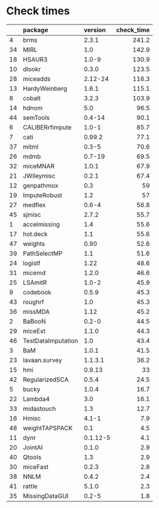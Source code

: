 # Check times

|   |package            |version  | check_time|
|:--|:------------------|:--------|----------:|
|4  |brms               |2.3.1    |      241.2|
|34 |MIRL               |1.0      |      142.9|
|18 |HSAUR3             |1.0-9    |      130.9|
|10 |dlookr             |0.3.0    |      123.5|
|28 |miceadds           |2.12-24  |      116.3|
|13 |HardyWeinberg      |1.6.1    |      115.1|
|8  |cobalt             |3.2.3    |      103.9|
|14 |hdnom              |5.0      |       96.5|
|44 |semTools           |0.4-14   |       90.1|
|6  |CALIBERrfimpute    |1.0-1    |       85.7|
|7  |cati               |0.99.2   |       77.1|
|37 |mitml              |0.3-5    |       70.6|
|26 |mdmb               |0.7-19   |       69.5|
|32 |miceMNAR           |1.0.1    |       67.9|
|21 |JWileymisc         |0.2.1    |       67.4|
|12 |genpathmox         |0.3      |         59|
|19 |ImputeRobust       |1.2      |         57|
|27 |medflex            |0.6-4    |       56.8|
|45 |sjmisc             |2.7.2    |       55.7|
|1  |accelmissing       |1.4      |       55.6|
|17 |hot.deck           |1.1      |       55.6|
|47 |weights            |0.90     |       52.6|
|39 |PathSelectMP       |1.1      |       51.6|
|24 |logistf            |1.22     |       48.6|
|31 |micemd             |1.2.0    |       46.6|
|25 |LSAmitR            |1.0-2    |       45.9|
|9  |codebook           |0.5.9    |       45.3|
|43 |roughrf            |1.0      |       45.3|
|36 |missMDA            |1.12     |       45.2|
|2  |BaBooN             |0.2-0    |       44.5|
|29 |miceExt            |1.1.0    |       44.3|
|46 |TestDataImputation |1.0      |       43.4|
|3  |BaM                |1.0.1    |       41.5|
|23 |lavaan.survey      |1.1.3.1  |       36.2|
|15 |hmi                |0.9.13   |         33|
|42 |RegularizedSCA     |0.5.4    |       24.5|
|5  |bucky              |1.0.4    |       16.7|
|22 |Lambda4            |3.0      |       16.1|
|33 |midastouch         |1.3      |       12.7|
|16 |Hmisc              |4.1-1    |        7.9|
|48 |weightTAPSPACK     |0.1      |        4.5|
|11 |dynr               |0.1.12-5 |        4.1|
|20 |JointAI            |0.1.0    |        2.9|
|40 |Qtools             |1.3      |        2.9|
|30 |miceFast           |0.2.3    |        2.8|
|38 |NNLM               |0.4.2    |        2.4|
|41 |rattle             |5.1.0    |        2.3|
|35 |MissingDataGUI     |0.2-5    |        1.8|


